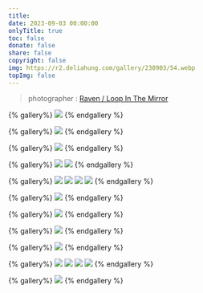 ```yaml
---
title: 
date: 2023-09-03 00:00:00
onlyTitle: true
toc: false
donate: false
share: false
copyright: false
img: https://r2.deliahung.com/gallery/230903/54.webp
topImg: false
---
```


> photographer : [Raven / Loop In The Mirror](https://www.facebook.com/loopinthemirror) 

{% gallery%}
![](https://r2.deliahung.com/gallery/230903/54.webp)
{% endgallery %}

{% gallery%}
![](https://r2.deliahung.com/gallery/230903/45.webp)
{% endgallery %}

{% gallery%}
![](https://r2.deliahung.com/gallery/230903/46.webp)
{% endgallery %}

{% gallery%}
![](https://r2.deliahung.com/gallery/230903/47.webp)
![](https://r2.deliahung.com/gallery/230903/48.webp)
{% endgallery %}

{% gallery%}
![](https://r2.deliahung.com/gallery/230903/44.webp)
![](https://r2.deliahung.com/gallery/230903/51.webp)
![](https://r2.deliahung.com/gallery/230903/52.webp)
![](https://r2.deliahung.com/gallery/230903/53.webp)
{% endgallery %}

{% gallery%}
![](https://r2.deliahung.com/gallery/230903/55.webp)
{% endgallery %}

{% gallery%}
![](https://r2.deliahung.com/gallery/230903/56.webp)
{% endgallery %}

{% gallery%}
![](https://r2.deliahung.com/gallery/230903/57.webp)
{% endgallery %}

{% gallery%}
![](https://r2.deliahung.com/gallery/230903/58.webp)
{% endgallery %}

{% gallery%}
![](https://r2.deliahung.com/gallery/230903/59.webp)
![](https://r2.deliahung.com/gallery/230903/60.webp)
![](https://r2.deliahung.com/gallery/230903/61.webp)
![](https://r2.deliahung.com/gallery/230903/62.webp)
{% endgallery %}

{% gallery%}
![](https://r2.deliahung.com/gallery/230903/63.webp)
{% endgallery %}